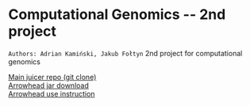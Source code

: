 # Computational Genomics -- 2nd project
`Authors: Adrian Kamiński, Jakub Fołtyn`
2nd project for computational genomics



[Main juicer repo (git clone)](https://github.com/aidenlab/juicer)   
[Arrowhead jar download](https://github.com/aidenlab/juicer/wiki/Download)   
[Arrowhead use instruction](https://github.com/aidenlab/juicer/wiki/Arrowhead)  
